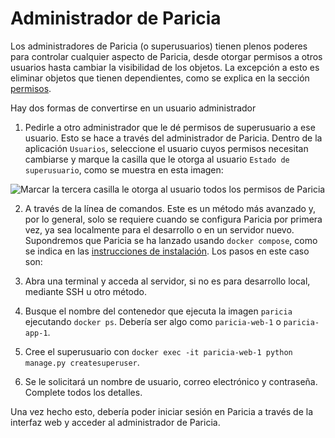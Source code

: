 # Administrador de Paricia

Los administradores de Paricia (o superusuarios) tienen plenos poderes para controlar cualquier aspecto de Paricia, desde otorgar permisos a otros usuarios hasta cambiar la visibilidad de los objetos. La excepción a esto es eliminar objetos que tienen dependientes, como se explica en la sección [permisos](./permissions.md).

Hay dos formas de convertirse en un usuario administrador

1. Pedirle a otro administrador que le dé permisos de superusuario a ese usuario. Esto se hace a través del administrador de Paricia. Dentro de la aplicación `Usuarios`, seleccione el usuario cuyos permisos necesitan cambiarse y marque la casilla que le otorga al usuario `Estado de superusuario`, como se muestra en esta imagen:

![Marcar la tercera casilla le otorga al usuario todos los permisos de Paricia](assets/images/superuser.png)

2. A través de la línea de comandos. Este es un método más avanzado y, por lo general, solo se requiere cuando se configura Paricia por primera vez, ya sea localmente para el desarrollo o en un servidor nuevo. Supondremos que Paricia se ha lanzado usando `docker compose`, como se indica en las [instrucciones de instalación](./installation.md#docker-deployment). Los pasos en este caso son:

1. Abra una terminal y acceda al servidor, si no es para desarrollo local, mediante SSH u otro método.
2. Busque el nombre del contenedor que ejecuta la imagen `paricia` ejecutando `docker ps`. Debería ser algo como `paricia-web-1` o `paricia-app-1`.
3. Cree el superusuario con `docker exec -it paricia-web-1 python manage.py createsuperuser`.
4. Se le solicitará un nombre de usuario, correo electrónico y contraseña. Complete todos los detalles.

Una vez hecho esto, debería poder iniciar sesión en Paricia a través de la interfaz web y acceder al administrador de Paricia.